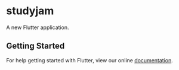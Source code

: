 # studyjam

A new Flutter application.

## Getting Started

For help getting started with Flutter, view our online
[documentation](https://flutter.io/).
